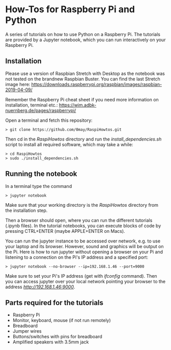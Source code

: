 # How-Tos for Raspberry Pi and Python

A series of tutorials on how to use Python on a Raspberry
Pi. The tutorials are provided by a Jupyter notebook, which
you can run interactively on your Raspberry Pi.

## Installation

Please use a version of Raspbian Stretch with Desktop as the notebook was not tested on the brandnew Raspbian Buster.
You can find the last Stretch image here: https://downloads.raspberrypi.org/raspbian/images/raspbian-2019-04-09/

Remember the Raspberry Pi cheat sheet if you need more information on installation, terminal etc.: https://wim.adbk-nuernberg.de/pages/raspberrypi/

Open a terminal and fetch this repository:
```
> git clone https://github.com/0may/RaspiHowtos.git
```
Then cd in the *RaspiHowtos* directory and run the *install_dependencies.sh* script to install all required software,
which may take a while:
```
> cd RaspiHowtos
> sudo ./install_dependencies.sh
```

## Running the notebook

In a terminal type the command
```
> jupyter notebook
```
Make sure that your working directory is the *RaspiHowtos* directory from the installation step.

Then a browser should open, where you can run the different tutorials (.ipynb files). In the tutorial notebooks, you can execute blocks
of code by pressing CTRL+ENTER (maybe APPLE+ENTER on Macs).

You can run the jupyter instance to be accessed over network, e.g. to use your laptop and its browser. However, sound and graphics will be output on
the Pi.
Here is how to run jupyter without opening a browser on your Pi and listening to a connection on the Pi's IP address and a specified port:
```
> jupyter notebook --no-browser --ip=192.168.1.46 --port=9000
```
Make sure to set your Pi's IP address (get with *ifconfig* command). Then you can access jupyter over your local network pointing your
browser to the address *http://192.168.1.46:9000*.

## Parts required for the tutorials

- Raspberry Pi
- Monitor, keyboard, mouse (if not run remotely)
- Breadboard
- Jumper wires
- Buttons/switches with pins for breadboard
- Amplified speakers with 3.5mm jack
